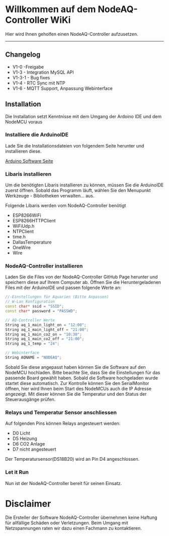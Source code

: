 # Willkommen auf dem NodeAQ-Controller WiKi

Hier wird Ihnen geholfen einen NodeAQ-Controller aufzusetzen.


***
## Changelog
  - V1-0 -Freigabe
  - V1-3 - Integration MySQL API
  - V1-3-1 - Bug fixes
  - V1-4 - RTC Sync mit NTP
  - V1-6 - MQTT Support, Anpassung Webinterface


## Installation
Die Installation setzt Kenntnisse mit dem Umgang der Ardoino IDE und dem NodeMCU voraus

### Installiere die ArduinoIDE
Lade Sie die Installationsdateien von folgendem Seite herunter und installieren diese.

[Arduino Software Seite](https://www.arduino.cc/en/Main/Software)



### Libaris installieren
Um die benötigten Libaris installieren zu können, müssen Sie die ArduinoIDE zuerst öffnen.
Sobald das Programm läuft, wählen Sie den Menupunkt Werkzeuge - Bibliotheken verwalten... aus.

Folgende Libaris werden vom NodeAQ-Controller benötigt 
- ESP8266WiFi
- ESP8266HTTPClient
- WiFiUdp.h
- NTPClient
- time.h
- DallasTemperature
- OneWire
- Wire

### NodeAQ-Controller installieren
Laden Sie die Files von der NodeAQ-Controller GitHub Page herunter und speichern diese auf Ihrem Computer ab.
Öffnen Sie die Heruntergeladenen Files mit der ArduinoIDE und passen folgende Werte an:

```ino
//-Einstellungen für Aquarien (Bitte Anpassen)
// W-Lan Konfiguration
const char* ssid = "SSID";
const char* password = "PASSWD";

// AQ-Controller Werte
String aq_1_main_light_on = "12:00";
String aq_1_main_light_off = "21:00";
String aq_1_main_co2_on = "10:30";
String aq_1_main_co2_off = "21:00";
String aq_1_temp = "24";

// Webinterface
String AQNAME = "NODEAQ";

```

Sobald Sie diese angepasst haben können Sie die Software auf den NodeMCU hochladen.
Bitte beachte Sie, dass Sie die Einstellungen für das passende Board gewählt haben.
Sobald die Software hochgeladen wurde startet diese automatisch.
Zur Kontrolle können Sie den SerialMonitor öffnen, hier wird Ihnen beim Start des NodeMCUs auch die IP Adresse angezeigt.
Mit dieser können Sie die Temperatur und den Status der Steuerausgänge prüfen.

### Relays und Temperatur Sensor anschliessen
Auf folgenden Pins können Relays angesteuert werden:
* D0 Licht
* D5 Heizung
* D6 CO2 Anlage
* D7 nicht angesteuert

Der Temperatursensor(DS18B20) wird an Pin D4 angeschlossen.

### Let it Run
Nun ist der NodeAQ-Controller bereit für seinen Einsatz.


# Disclaimer
Die Ersteller der Software NodeAQ-Controller übernehmen keine Haftung für allfällige Schäden oder Verletzungen.
Beim Umgang mit Netzspannungen raten wir dazu einen Fachmann zu kontaktieren.
